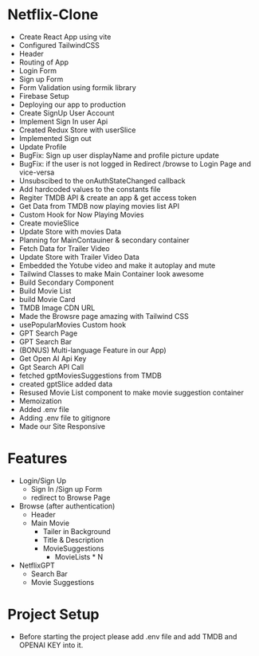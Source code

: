 # Netflix-Clone

-   Create React App using vite
-   Configured TailwindCSS
-   Header
-   Routing of App
-   Login Form
-   Sign up Form
-   Form Validation using formik library
-   Firebase Setup
-   Deploying our app to production
-   Create SignUp User Account
-   Implement Sign In user Api
-   Created Redux Store with userSlice
-   Implemented Sign out
-   Update Profile
-   BugFix: Sign up user displayName and profile picture update
-   BugFix: if the user is not logged in Redirect /browse to Login Page and vice-versa
-   Unsubscibed to the onAuthStateChanged callback
-   Add hardcoded values to the constants file
-   Regiter TMDB API & create an app & get access token
-   Get Data from TMDB now playing movies list API
-   Custom Hook for Now Playing Movies
-   Create movieSlice
-   Update Store with movies Data
-   Planning for MainContauiner & secondary container
-   Fetch Data for Trailer Video
-   Update Store with Trailer Video Data
-   Embedded the Yotube video and make it autoplay and mute
-   Tailwind Classes to make Main Container look awesome
-   Build Secondary Component
-   Build Movie List
-   build Movie Card
-   TMDB Image CDN URL
-   Made the Browsre page amazing with Tailwind CSS
-   usePopularMovies Custom hook
-   GPT Search Page
-   GPT Search Bar
-   (BONUS) Multi-language Feature in our App)
-   Get Open AI Api Key
-   Gpt Search API Call
-   fetched gptMoviesSuggestions from TMDB
-   created gptSlice added data
-   Resused Movie List component to make movie suggestion container
-   Memoization
-   Added .env file
-   Adding .env file to gitignore
-   Made our Site Responsive

# Features

-   Login/Sign Up
    -   Sign In /Sign up Form
    -   redirect to Browse Page
-   Browse (after authentication)
    -   Header
    -   Main Movie
        -   Tailer in Background
        -   Title & Description
        -   MovieSuggestions
            -   MovieLists \* N
-   NetflixGPT
    -   Search Bar
    -   Movie Suggestions

# Project Setup

-   Before starting the project please add .env file and add TMDB and OPENAI KEY into it.
